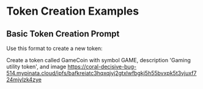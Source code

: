 # Token Creation Examples

## Basic Token Creation Prompt

Use this format to create a new token:

Create a token called GameCoin with symbol GAME, description 'Gaming utility token', and image https://coral-decisive-bug-514.mypinata.cloud/ipfs/bafkreiatc3hqxqjyj2gtxlwfbgkj5h55bvxpk5t3vjuxf724mjylzk4zye

